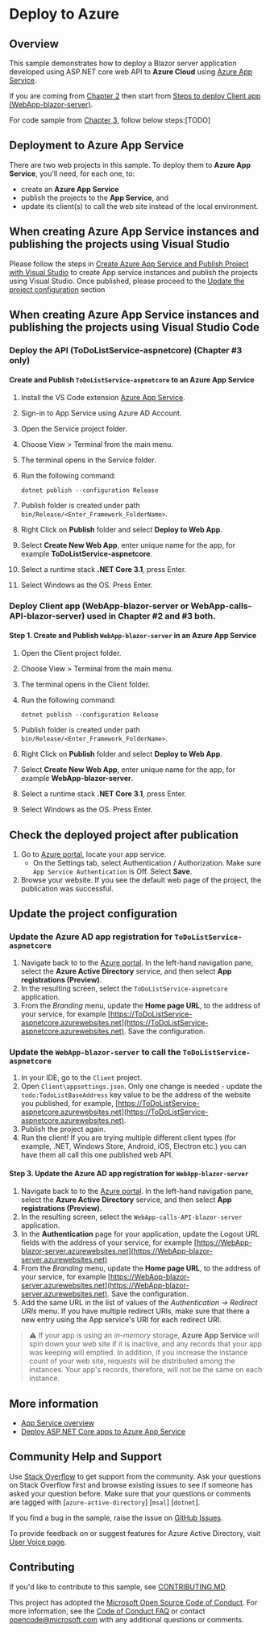 # Deploy to Azure

## Overview

This sample demonstrates how to deploy a Blazor server application developed using ASP.NET core web API to **Azure Cloud** using [Azure App Service](https://docs.microsoft.com/azure/app-service/).

If you are coming from [Chapter 2](../WebApp-graph-user/Call-MSGraph) then start from [Steps to deploy Client app (WebApp-blazor-server)](####steps-to-deploy-client-app-(webApp-blazor-server)).

For code sample from [Chapter 3](../WebApp-your-API/MyOrg), follow below steps:[TODO]

## Deployment to Azure App Service

There are two web projects in this sample. To deploy them to **Azure App Service**, you'll need, for each one, to:

- create an **Azure App Service**
- publish the projects to the **App Service**, and
- update its client(s) to call the web site instead of the local environment.

## When creating Azure App Service instances and publishing the projects using **Visual Studio**

Please follow the steps in [Create Azure App Service and Publish Project with Visual Studio](https://docs.microsoft.com/visualstudio/deployment/quickstart-deploy-to-azure?view=vs-2019) to create App service instances and publish the projects using Visual Studio.
Once published, please proceed to the [Update the project configuration](#update-the-project-configuration) section

## When creating Azure App Service instances and publishing the projects using **Visual Studio Code**

### Deploy the API (ToDoListService-aspnetcore) (Chapter #3 only)

#### Create and Publish `ToDoListService-aspnetcore` to an Azure App Service

1. Install the VS Code extension [Azure App Service](https://marketplace.visualstudio.com/items?itemName=ms-azuretools.vscode-azureappservice).
1. Sign-in to App Service using Azure AD Account.
1. Open the Service project folder.
1. Choose View > Terminal from the main menu.
1. The terminal opens in the Service folder.
1. Run the following command:

    ```console
    dotnet publish --configuration Release
    ```

1. Publish folder is created under path ``bin/Release/<Enter_Framework_FolderName>``.
1. Right Click on **Publish** folder and select **Deploy to Web App**.
1. Select **Create New Web App**, enter unique name for the app, for example **ToDoListService-aspnetcore**.
1. Select a runtime stack **.NET Core 3.1**, press Enter.
1. Select Windows as the OS. Press Enter.

### Deploy Client app (WebApp-blazor-server or WebApp-calls-API-blazor-server) used in Chapter #2 and #3 both.

#### Step 1. Create and Publish `WebApp-blazor-server` in an Azure App Service

1. Open the Client project folder.
1. Choose View > Terminal from the main menu.
1. The terminal opens in the Client folder.
1. Run the following command:

    ```console
    dotnet publish --configuration Release
    ```

1. Publish folder is created under path ``bin/Release/<Enter_Framework_FolderName>``.
1. Right Click on **Publish** folder and select **Deploy to Web App**.
1. Select **Create New Web App**, enter unique name for the app, for example **WebApp-blazor-server**.
1. Select a runtime stack **.NET Core 3.1**, press Enter.
1. Select Windows as the OS. Press Enter.

## Check the deployed project after publication

1. Go to [Azure portal](https://portal.azure.com), locate your app service.
    - On the Settings tab, select Authentication / Authorization. Make sure `App Service Authentication` is Off. Select **Save**.
1. Browse your website. If you see the default web page of the project, the publication was successful.

## Update the project configuration

### Update the Azure AD app registration for `ToDoListService-aspnetcore`

1. Navigate back to to the [Azure portal](https://portal.azure.com).
In the left-hand navigation pane, select the **Azure Active Directory** service, and then select **App registrations (Preview)**.
1. In the resulting screen, select the `ToDoListService-aspnetcore` application.
1. From the *Branding* menu, update the **Home page URL**, to the address of your service, for example [https://ToDoListService-aspnetcore.azurewebsites.net](https://ToDoListService-aspnetcore.azurewebsites.net). Save the configuration.

### Update the `WebApp-blazor-server` to call the `ToDoListService-aspnetcore`

1. In your IDE, go to the `Client` project.
1. Open `Client\appsettings.json`.  Only one change is needed - update the `todo:TodoListBaseAddress` key value to be the address of the website you published,
   for example, [https://ToDoListService-aspnetcore.azurewebsites.net](https://ToDoListService-aspnetcore.azurewebsites.net).
1. Publish the project again.
1. Run the client! If you are trying multiple different client types (for example, .NET, Windows Store, Android, iOS, Electron etc.) you can have them all call this one published web API.

#### Step 3. Update the Azure AD app registration for `WebApp-blazor-server`

1. Navigate back to to the [Azure portal](https://portal.azure.com).
In the left-hand navigation pane, select the **Azure Active Directory** service, and then select **App registrations (Preview)**.
1. In the resulting screen, select the `WebApp-calls-API-blazor-server` application.
1. In the **Authentication** page for your application, update the Logout URL fields with the address of your service, for example [https://WebApp-blazor-server.azurewebsites.net](https://WebApp-blazor-server.azurewebsites.net)
1. From the *Branding* menu, update the **Home page URL**, to the address of your service, for example [https://WebApp-blazor-server.azurewebsites.net](https://WebApp-blazor-server.azurewebsites.net). Save the configuration.
1. Add the same URL in the list of values of the *Authentication -> Redirect URIs* menu. If you have multiple redirect URIs, make sure that there a new entry using the App service's URI for each redirect URI.

> :warning: If your app is using an *in-memory* storage, **Azure App Service** will spin down your web site if it is inactive, and any records that your app was keeping will emptied. In addition, if you increase the instance count of your web site, requests will be distributed among the instances. Your app's records, therefore, will not be the same on each instance.

## More information

- [App Service overview](https://docs.microsoft.com/azure/app-service/overview)
- [Deploy ASP.NET Core apps to Azure App Service](https://docs.microsoft.com/aspnet/core/host-and-deploy/azure-apps)

## Community Help and Support

Use [Stack Overflow](http://stackoverflow.com/questions/tagged/msal) to get support from the community.
Ask your questions on Stack Overflow first and browse existing issues to see if someone has asked your question before.
Make sure that your questions or comments are tagged with [`azure-active-directory`] [`msal`] [`dotnet`].

If you find a bug in the sample, raise the issue on [GitHub Issues](../../../../issues).

To provide feedback on or suggest features for Azure Active Directory, visit [User Voice page](https://feedback.azure.com/forums/169401-azure-active-directory).

## Contributing

If you'd like to contribute to this sample, see [CONTRIBUTING.MD](/CONTRIBUTING.md).

This project has adopted the [Microsoft Open Source Code of Conduct](https://opensource.microsoft.com/codeofconduct/). For more information, see the [Code of Conduct FAQ](https://opensource.microsoft.com/codeofconduct/faq/) or contact [opencode@microsoft.com](mailto:opencode@microsoft.com) with any additional questions or comments.